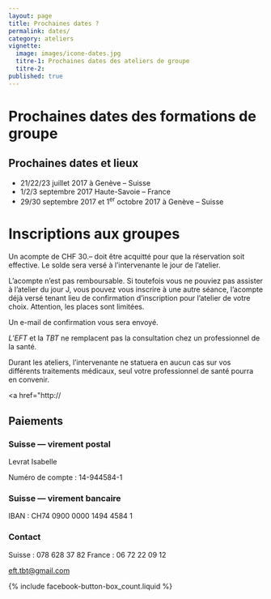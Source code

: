 ```yaml
---
layout: page
title: Prochaines dates ?
permalink: dates/
category: ateliers
vignette:
  image: images/icone-dates.jpg
  titre-1: Prochaines dates des ateliers de groupe
  titre-2:
published: true
---
```



# Prochaines dates des formations de groupe



## Prochaines dates et lieux

- 21/22/23 juillet 2017 à Genève – Suisse
- 1/2/3 septembre 2017 Haute-Savoie – France
- 29/30 septembre 2017 et 1<sup>er</sup> octobre 2017 à Genève – Suisse



# Inscriptions aux groupes

Un acompte de CHF 30.– doit être acquitté pour que la réservation soit effective. Le solde sera versé à l’intervenante le jour de l’atelier.

L’acompte n’est pas remboursable. Si toutefois vous ne pouviez pas assister à l’atelier du jour J, vous pouvez vous inscrire à une autre séance, l’acompte déjà versé tenant lieu de confirmation d’inscription pour l’atelier de votre choix. Attention, les places sont limitées.

Un e-mail de confirmation vous sera envoyé.

*L’EFT* et la *TBT* ne remplacent pas la consultation chez un professionnel de la santé.

Durant les ateliers, l’intervenante ne statuera en aucun cas sur vos différents traitements médicaux, seul votre professionnel de santé pourra en convenir.


<a href="http://

## Paiements


### Suisse — virement postal

Levrat Isabelle

Numéro de compte : 14-944584-1



### Suisse — virement bancaire

IBAN : CH74 0900 0000 1494 4584 1



### Contact

<i class="fa fa-mobile"></i> Suisse : 078 628 37 82
<i class="fa fa-mobile"></i> France : 06 72 22 09 12

<eft.tbt@gmail.com>


{% include facebook-button-box_count.liquid %}
